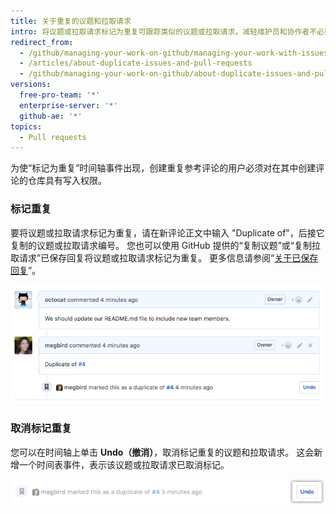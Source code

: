```yaml
---
title: 关于重复的议题和拉取请求
intro: 将议题或拉取请求标记为重复可跟踪类似的议题或拉取请求，减轻维护员和协作者不必要的负担。
redirect_from:
  - /github/managing-your-work-on-github/managing-your-work-with-issues-and-pull-requests/about-duplicate-issues-and-pull-requests
  - /articles/about-duplicate-issues-and-pull-requests
  - /github/managing-your-work-on-github/about-duplicate-issues-and-pull-requests
versions:
  free-pro-team: '*'
  enterprise-server: '*'
  github-ae: '*'
topics:
  - Pull requests
---
```


为使“标记为重复”时间轴事件出现，创建重复参考评论的用户必须对在其中创建评论的仓库具有写入权限。

### 标记重复

要将议题或拉取请求标记为重复，请在新评论正文中输入 "Duplicate of"，后接它复制的议题或拉取请求编号。 您也可以使用 GitHub 提供的“复制议题”或“复制拉取请求”已保存回复将议题或拉取请求标记为重复。 更多信息请参阅“[关于已保存回复](/articles/about-saved-replies)”。

![复制议题语法](/assets/images/help/issues/duplicate-issue-syntax.png)

### 取消标记重复

您可以在时间轴上单击 **Undo（撤消）**，取消标记重复的议题和拉取请求。 这会新增一个时间表事件，表示该议题或拉取请求已取消标记。

![取消标记重复议题按钮](/assets/images/help/issues/unmark-duplicate-issue-button.png)
